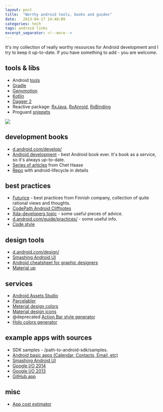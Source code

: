 ```yaml
---
layout: post
title:  "Worthy android tools, books and guides"
date:   2013-04-17 14:48:09
categories: tech
tags: android links
excerpt_separator: <!--more-->
---
```


It's my collection of really worthy resources for Android development and I try to keep it up-to-date. If you have something to add - you are welcome.

<!--more-->

tools & libs
------------

* Android [tools](http://developer.android.com/sdk/installing/studio.html)
* [Gradle](http://www.gradle.org/)
* [Genymotion](http://www.genymotion.com/)
* [Kotlin](https://kotlinlang.org/)
* [Dagger 2](http://google.github.io/dagger/)
* Reactive package: [RxJava](https://github.com/ReactiveX/RxJava), [RxAnroid](https://github.com/ReactiveX/RxAndroid), [RxBinding](https://github.com/JakeWharton/RxBinding)
* Proguard [snippets](https://github.com/krschultz/android-proguard-snippets)

![](https://img-fotki.yandex.ru/get/15521/59765760.0/0_aa09b_59d256c5_M.png)

development books
-----------------

* [d.android.com/develop/](http://d.android.com/develop/)
* [Android development](http://commonsware.com/Android/) - best Android book ever. It's book as a service, so it's always up-to-date.
* [Series of articles](https://medium.com/google-developers/developing-for-android-introduction-5345b451567c) from Chet Haase
* [Repo](https://github.com/xxv/android-lifecycle) with android-lifecycle in details

best practices
--------------

* [Futurice](https://github.com/futurice/android-best-practices) - best practices from Finnish company, collection of quite rational views and thoughts.
* [CodePath Android Cliffnotes](https://guides.codepath.com/android)
* [Xda-developers topic](http://forum.xda-developers.com/showthread.php?t=2635275) - some useful pieces of advice.
* [d.android.com/guide/practices/](http://developer.android.com/guide/practices/index.html) - some useful info.
* [Code style](http://source.android.com/source/code-style.html)

design tools
------------

* [d.android.com/design/](http://d.android.com/design/)
* [Smashing Android UI](http://www.androiduipatterns.com/p/smashing-android-ui.html)
* [Android cheatsheet for graphic designers](http://petrnohejl.github.io/Android-Cheatsheet-For-Graphic-Designers/)
* [Material up](http://www.materialup.com/)

services
--------

* [Android Assets Studio](http://romannurik.github.io/AndroidAssetStudio/)
* [Parcelabler](http://devk.it/proj/parcelabler/)
* [Meterial design colors](http://www.materialpalette.com/)
* [Material design icons](https://github.com/google/material-design-icons/releases/latest)
* @deprecated [Action Bar style generator](http://jgilfelt.github.io/android-actionbarstylegenerator/)
* [Holo colors generator](http://android-holo-colors.com/)

example apps with sources
-------------------------

* SDK samples - /path-to-android-sdk/samples.
* [Android basic apps (Calendar, Contacts, Email, etc)](https://android.googlesource.com/)
* [Smashing Android UI](https://play.google.com/store/apps/details?id=com.androiduipatterns.smashingandroidui.examples&feature=search_result#?t=W251bGwsMSwxLDEsImNvbS5hbmRyb2lkdWlwYXR0ZXJucy5zbWFzaGluZ2FuZHJvaWR1aS5leGFtcGxlcyJd)
* [Google I/O 2014](https://play.google.com/store/apps/details?id=com.google.samples.apps.iosched)
* [Google I/O 2013](https://play.google.com/store/apps/details?id=com.google.android.apps.iosched&feature=search_result#?t=W251bGwsMSwxLDEsImNvbS5nb29nbGUuYW5kcm9pZC5hcHBzLmlvc2NoZWQiXQ..)
* [GitHub app](https://play.google.com/store/apps/details?id=com.github.mobile&feature=search_result#?t=W251bGwsMSwxLDEsImNvbS5naXRodWIubW9iaWxlIl0.)

misc
----

* [App cost estimator](http://howmuchtomakeanapp.com/)
